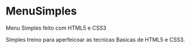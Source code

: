 # MenuSimples
Menu Simples feito com HTML5 e CSS3

Simples treino para aperfeicoar as tecnicas Basicas de HTML5 e CSS3.
